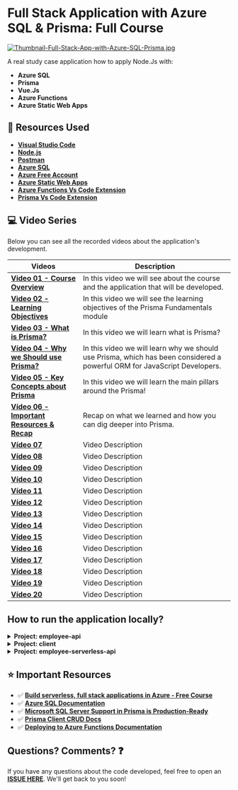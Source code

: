 # Full Stack Application with Azure SQL & Prisma: Full Course

[![Thumbnail-Full-Stack-App-with-Azure-SQL-Prisma.jpg](https://i.postimg.cc/mkxjK6hB/Thumbnail-Full-Stack-App-with-Azure-SQL-Prisma.jpg)](https://postimg.cc/dkBGy68x)

A real study case application how to apply Node.Js with:

* **Azure SQL**
* **Prisma**
* **Vue.Js**
* **Azure Functions** 
* **Azure Static Web Apps**

## 🚀 Resources Used

- **[Visual Studio Code](https://code.visualstudio.com/?WT.mc_id=javascript-52133-gllemos)**
- **[Node.js](https://nodejs.org/en/)**
- **[Postman](https://www.getpostman.com/)**
- **[Azure SQL](https://azure.microsoft.com/products/azure-sql/database/?WT.mc_id=javascript-52133-gllemos)**
- **[Azure Free Account](https://azure.microsoft.com/?WT.mc_id=javascript-52133-gllemos)**
- **[Azure Static Web Apps](https://azure.microsoft.com/services/app-service/static/?WT.mc_id=javascript-52133-gllemos)**
- **[Azure Functions Vs Code Extension](https://marketplace.visualstudio.com/items?itemName=ms-azuretools.vscode-azurefunctions&WT.mc_id=javascript-52133-gllemos)**
- **[Prisma Vs Code Extension](https://marketplace.visualstudio.com/items?itemName=Prisma.prisma&WT.mc_id=javascript-52133-gllemos)**

## 💻 Video Series

Below you can see all the recorded videos about the application's development.

| Videos           | Description       |
| ---------------- | ----------------- |
| **[Video 01 - Course Overview]()** | In this video we will see about the course and the application that will be developed. |
| **[Video 02 - Learning Objectives]()** | In this video we will see the learning objectives of the Prisma Fundamentals module |
| **[Video 03 - What is Prisma?]()** | In this video we will learn what is Prisma? |
| **[Vídeo 04 - Why we Should use Prisma?]()** | In this video we will learn why we should use Prisma, which has been considered a powerful ORM for JavaScript Developers. |
| **[Video 05 - Key Concepts about Prisma]()** | In this video we will learn the main pillars around the Prisma! |
| **[Vídeo 06 - Important Resources & Recap]()** | Recap on what we learned and how you can dig deeper into Prisma. |
| **[Vídeo 07]()** | Video Description |
| **[Vídeo 08]()** | Video Description |
| **[Vídeo 09]()** | Video Description |
| **[Vídeo 10]()** | Video Description |
| **[Vídeo 11]()** | Video Description |
| **[Vídeo 12]()** | Video Description |
| **[Vídeo 13]()** | Video Description |
| **[Vídeo 14]()** | Video Description |
| **[Vídeo 15]()** | Video Description |
| **[Vídeo 16]()** | Video Description |
| **[Vídeo 17]()** | Video Description |
| **[Vídeo 18]()** | Video Description |
| **[Vídeo 19]()** | Video Description |
| **[Vídeo 20]()** | Video Description |

## How to run the application locally?

<details><summary><b>Project: employee-api</b></summary> 

To execute locally this project you will need to follow the steps bellow:

1. First you need to go to the folder: `employee-api` and run the command:

```bash
> npm install
```

3. Include the Azure SQL Server connection string creating an `.env` file:

```bash
# Database connection string
DATABASE_URL="sqlserver://DB_SERVER_NAME.database.windows.net:1433;database=DB_NAME;user=DB_USER@DB_SERVER_NAME;password={PASSWORD};encrypt=true"

# Shadow database connection string for development
SHADOW_DATABASE_URL="sqlserver://DB_SERVER_NAME.database.windows.net:1433;database=DB_NAME;user=DB_USER@DB_SERVER_NAME;password={PASSWORD};encrypt=true"
```

4. After to install all the Node.Js packages, now you can execute the command:

```bash
> nodemon
```

5. Now you will see the message saying the application is running in the port: `localhost:3001/api/v1` and start to test locally the application (using Postman):

| Objective  |  HTTP Verb |  Route  | 
|---|---|---|
| Create a new Employee  | POST  | localhost:3001/api/v1/employees  | 
| List All Employees  | GET  | localhost:3001/api/v1/employees |   
| List Employee By Id | GET  | localhost:3001/api/v1/employees/:id |   
| Update Employee By Id  | PUT  | localhost:3001/api/v1/employees/:id |  
| Delete Employee By Id  | DELETE  | localhost:3001/api/v1/employees/:id |  

</details>

<details><summary><b>Project: client</b></summary>

To execute locally this project you will need to follow the steps bellow:

1. First you need to go to the folder: `client` and run the command:

```bash
> npm install
```
2. After to install all the Node.Js packages, now you can execute the command:

```bash
> npm run serve
```

3. Now, open your browser on `http://localhost:8080/` 

4. Inside the project you will see a file: `src/Api.js`. This file contains all the Back-End request information (local or Azure Functions). If you want to test the Front-End, just choose which url you want to test in the Back-End:

```js
/**
 * file: src/services/Api.js
 * data: 01/03/2022
 * description: file responsible for initializing 'axios' and HTTP base url requests
 * author: Glaucia Lemos <twitter: @glaucia_lemos86>
 */

import axios from 'axios';

export default () => axios.create({
  // => Back-End (local) 'baseURL'-> will make communication btw Front-End with Back-End
  // baseURL: 'http://localhost:3001/api/v1',

  // ==> Back-End (azure functions)
  baseURL: 'http://localhost:7071/api',
});
```

- **Back-End (local):** http://localhost:3001/api/v1
- **Back-End (Azure Functions):** http://localhost:7071/api

</details>

<details><summary><b>Project: employee-serverless-api</b></summary>

1. First you need to go to the folder: `employee-serverless-api` and run the command:

```bash
> npm install
```

2. Include the Azure SQL Server connection string creating an `.env` file:

```bash
# Database connection string
DATABASE_URL="sqlserver://DB_SERVER_NAME.database.windows.net:1433;database=DB_NAME;user=DB_USER@DB_SERVER_NAME;password={PASSWORD};encrypt=true"

# Shadow database connection string for development
SHADOW_DATABASE_URL="sqlserver://DB_SERVER_NAME.database.windows.net:1433;database=DB_NAME;user=DB_USER@DB_SERVER_NAME;password={PASSWORD};encrypt=true"
```

3. Now create a file called: `local.settings.json` (root of the project) and include this information below:

```json
{
  "IsEncrypted": false,
  "Values": {
    "FUNCTIONS_WORKER_RUNTIME": "node",
    "AzureWebJobsStorage": ""
  },
  "Host": {
    "LocalHttpPort": 7071,
    "CORS": "*"
  }
}
```

4. Now you can execute the command:

```bash
> npm run dev
```

You will see the message saying the application is running in the port: `http://localhost:7071/api/`

| Objective  |  HTTP Verb |  Route  | 
|---|---|---|
| CreateEmployee  | POST  | http://localhost:7071/api/employees  | 
| GetEmployees  | GET  | http://localhost:7071/api/employees |   
| GetEmployee | GET  | http://localhost:7071/api/{id} |   
| UpdateEmployee  | PUT  | http://localhost:7071/api/{id} |  
| DeleteEmployee | DELETE  | http://localhost:7071/api/{id} |  

</details>

## ⭐️ Important Resources

- ✅ **[Build serverless, full stack applications in Azure - Free Course](https://docs.microsoft.com/learn/paths/build-serverless-full-stack-apps-azure/?WT.mc_id=javascript-52133-gllemos)**
- ✅ **[Azure SQL Documentation](https://docs.microsoft.com/azure/azure-sql/azure-sql-iaas-vs-paas-what-is-overview?WT.mc_id=javascript-52133-gllemos)**
- ✅ **[Microsoft SQL Server Support in Prisma is Production-Ready](https://www.prisma.io/blog/prisma-microsoft-sql-server-azure-sql-production-ga)**
- ✅ **[Prisma Client CRUD Docs](https://www.prisma.io/docs/concepts/components/prisma-client/crud)**
- ✅ **[Deploying to Azure Functions Documentation](https://www.prisma.io/docs/guides/deployment/deployment-guides/deploying-to-azure-functions)**

## Questions? Comments? ❓

If you have any questions about the code developed, feel free to open an **[ISSUE HERE](https://github.com/glaucia86/azure-sql-prisma-vue/issues)**. We'll get back to you soon!
